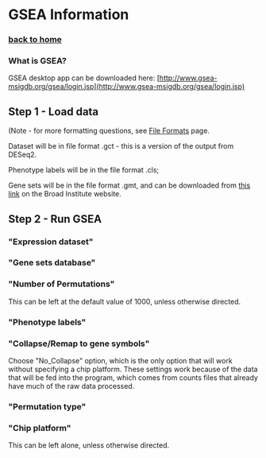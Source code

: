 # GSEA Information
### [back to home](index.md)

### What is GSEA?

GSEA desktop app can be downloaded here: [http://www.gsea-msigdb.org/gsea/login.jsp](http://www.gsea-msigdb.org/gsea/login.jsp)

## Step 1 - Load data
(Note - for more formatting questions, see [File Formats](file_formats.md) page.

Dataset will be in file format .gct - this is a version of the output from DESeq2.

Phenotype labels will be in the file format .cls;

Gene sets will be in the file format .gmt, and can be downloaded from [this link](https://data.broadinstitute.org/gsea-msigdb/msigdb/release/7.1/) on the Broad Institute website.

## Step 2 - Run GSEA

### "Expression dataset"

### "Gene sets database"

### "Number of Permutations"
This can be left at the default value of 1000, unless otherwise directed.

### "Phenotype labels"

### "Collapse/Remap to gene symbols"
Choose "No_Collapse" option, which is the only option that will work without specifying a chip platform.  These settings work because of the data that will be fed into the program, which comes from counts files that already have much of the raw data processed.

### "Permutation type"

### "Chip platform"
This can be left alone, unless otherwise directed.
